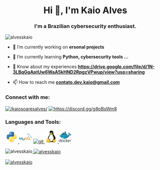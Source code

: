 <h1 align="center">Hi 👋, I'm Kaio Alves</h1>
<h3 align="center">I'm a Brazilian cybersecurity enthusiast.</h3>

<p align="left"> <img src="https://komarev.com/ghpvc/?username=alvesskaio&label=Profile%20views&color=0e75b6&style=flat" alt="alvesskaio" /> </p>

- 🔭 I’m currently working on **ersonal projects**

- 🌱 I’m currently learning **Python, cybersecurity tools ...**

- 📄 Know about my experiences **https://drive.google.com/file/d/1N-3LBqGqAptUw6WaA5kHND2RpgzVPwup/view?usp=sharing**

- 📫 How to reach me **contato.dev.kaio@gmail.com**

<h3 align="left">Connect with me:</h3>
<p align="left">
<a href="https://linkedin.com/in/kaiosoaresalves/" target="blank"><img align="center" src="https://raw.githubusercontent.com/rahuldkjain/github-profile-readme-generator/master/src/images/icons/Social/linked-in-alt.svg" alt="/kaiosoaresalves/" height="30" width="40" /></a>
<a href="https://discord.gg/https://discord.gg/g8pBsWm8" target="blank"><img align="center" src="https://raw.githubusercontent.com/rahuldkjain/github-profile-readme-generator/master/src/images/icons/Social/discord.svg" alt="https://discord.gg/g8pBsWm8" height="30" width="40" /></a>
</p>

<h3 align="left">Languages and Tools:</h3>
<p align="left"> <a href="https://www.docker.com/" target="_blank" rel="noreferrer"> 
  <img src="https://raw.githubusercontent.com/devicons/devicon/master/icons/python/python-original.svg" alt="python" width="40" height="40"/> </a> 
  <img src="https://raw.githubusercontent.com/devicons/devicon/master/icons/mysql/mysql-original-wordmark.svg" alt="mysql" width="40" height="40"/> </a> <a href="https://www.python.org" target="_blank" rel="noreferrer"> 
  <img src="https://www.vectorlogo.zone/logos/git-scm/git-scm-icon.svg" alt="git" width="40" height="40"/> </a> <a href="https://www.linux.org/" target="_blank" rel="noreferrer"> 
  <img src="https://raw.githubusercontent.com/devicons/devicon/master/icons/linux/linux-original.svg" alt="linux" width="40" height="40"/> </a> <a href="https://www.mysql.com/" target="_blank" rel="noreferrer"> 
  <img src="https://raw.githubusercontent.com/devicons/devicon/master/icons/docker/docker-original-wordmark.svg" alt="docker" width="40" height="40"/> </a> <a href="https://git-scm.com/" target="_blank" rel="noreferrer"> 
</p>

<p><img align="left" src="https://github-readme-stats.vercel.app/api/top-langs?username=alvesskaio&show_icons=true&locale=en&layout=compact" alt="alvesskaio" /></p>

<p>&nbsp;<img align="center" src="https://github-readme-stats.vercel.app/api?username=alvesskaio&show_icons=true&locale=en" alt="alvesskaio" /></p>

<p><img align="center" src="https://github-readme-streak-stats.herokuapp.com/?user=alvesskaio&" alt="alvesskaio" /></p>
